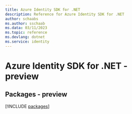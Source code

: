 ```yaml
---
title: Azure Identity SDK for .NET
description: Reference for Azure Identity SDK for .NET
author: schaabs
ms.author: sschaab
ms.data: 03/11/2023
ms.topic: reference
ms.devlang: dotnet
ms.service: identity
---
```

# Azure Identity SDK for .NET - preview
## Packages - preview
[!INCLUDE [packages](identity-index.md)]